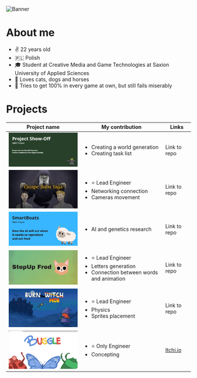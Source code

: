 ![Banner](https://github.com/kamuuucka/kamuuucka/assets/44843812/59bd9b46-b5f9-40ff-8099-f1b382574a06)

<h1>About me</h1>

<ul>
  <li>✌️ 22 years old</li>
  <li>🇵🇱 Polish</li>
  <li>🎓 Student at Creative Media and Game Technologies at Saxion University of Applied Sciences</li>
  <li>🌿 Loves cats, dogs and horses</li>
  <li>👾 Tries to get 100% in every game at own, but still fails miserably</li>
</ul>

<h1>Projects</h1>

| Project name | My contribution | Links |
| ------------- | ------------- | ------------- |
| <img src="./assets/showOff.png" width="300px">  | <ul><li>Creating a world generation</li> <li>Creating task list</li>  | Link to repo |
| <img src="./assets/innovation.png" width="300px">  | <ul><li>⭐️ Lead Engineer</li><li>Networking connection</li><li>Cameras movement</li> | Link to repo |
| <img src="./assets/smartBoats.png" width="300px">  | <ul><li>AI and genetics research</li> | Link to repo |
| <img src="./assets/startUp.png" width="300px">  | <ul><li>⭐️ Lead Engineer</li><li>Letters generation</li><li>Connection between words and animation</li> | Link to repo |
| <img src="./assets/finalApproach.png" width="300px">  | <ul><li>⭐️ Lead Engineer</li><li>Physics</li><li>Sprites placement</li> | Link to repo |
| <img src="./assets/gameJamBugs.png" width="300px"> | <ul><li>⭐️ Only Engineer </li><li>Concepting</li> | [Itchi.io](https://plamczak66.itch.io/buggle) |
  

<!--
**kamuuucka/kamuuucka** is a ✨ _special_ ✨ repository because its `README.md` (this file) appears on your GitHub profile.

Here are some ideas to get you started:

- 🔭 I’m currently working on ...
- 🌱 I’m currently learning ...
- 👯 I’m looking to collaborate on ...
- 🤔 I’m looking for help with ...
- 💬 Ask me about ...
- 📫 How to reach me: ...
- 😄 Pronouns: ...
- ⚡ Fun fact: ...
-->
